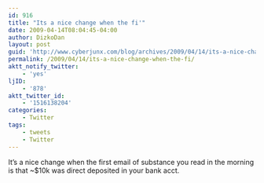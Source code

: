 ```yaml
---
id: 916
title: "Its a nice change when the fi'"
date: 2009-04-14T08:04:45-04:00
author: DizkoDan
layout: post
guid: 'http://www.cyberjunx.com/blog/archives/2009/04/14/its-a-nice-change-when-the-fi/'
permalink: /2009/04/14/its-a-nice-change-when-the-fi/
aktt_notify_twitter:
    - 'yes'
ljID:
    - '878'
aktt_twitter_id:
    - '1516138204'
categories:
    - Twitter
tags:
    - tweets
    - Twitter
---
```


It’s a nice change when the first email of substance you read in the morning is that ~$10k was direct deposited in your bank acct.